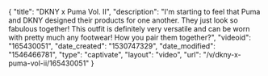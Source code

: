 {
    "title": "DKNY x Puma Vol. II",
    "description": "I'm starting to feel that Puma and DKNY designed their products for one another. They just look so fabulous together! This outfit is definitely very versatile and can be worn with pretty much any footwear! How you pair them together?",
    "videoid": "165430051",
    "date_created": "1530747329",
    "date_modified": "1546466781",
    "type": "captivate",
    "layout": "video",
    "url": "\/v\/dkny-x-puma-vol-ii\/165430051"
}